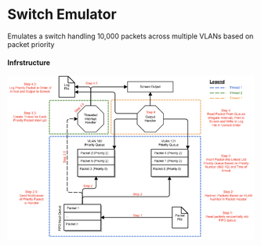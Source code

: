 # Switch Emulator

Emulates a switch handling 10,000 packets across multiple VLANs based on packet priority

#### Infrstructure
![Switching Project Overview](assets/infrastructure.png)
